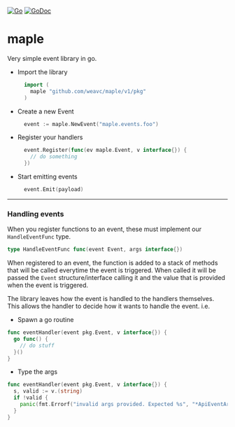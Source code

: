 [![Go](https://github.com/weavc/maple/actions/workflows/go_build_and_test.yml/badge.svg)](https://github.com/weavc/maple/actions/workflows/go_build_and_test.yml)
[![GoDoc](https://img.shields.io/static/v1?label=godoc&message=reference&color=blue)](https://pkg.go.dev/github.com/weavc/maple)


# maple

Very simple event library in go. 
- Import the library
  ```go
    import (
      maple "github.com/weavc/maple/v1/pkg"
    )
  ```
- Create a new Event 
  ```go
    event := maple.NewEvent("maple.events.foo")
  ```
- Register your handlers
  ```go
    event.Register(func(ev maple.Event, v interface{}) {
      // do something
    })
  ```
- Start emitting events
  ```go
    event.Emit(payload)
  ```

-----

### Handling events
When you register functions to an event, these must implement our `HandleEventFunc` type.
```go
type HandleEventFunc func(event Event, args interface{})
```

When registered to an event, the function is added to a stack of methods that will be called everytime the event is triggered. When called it will be passed the `Event` structure/interface calling it and the value that is provided when the event is triggered.

The library leaves how the event is handled to the handlers themselves. This allows the handler to decide how it wants to handle the event. i.e. 
- Spawn a go routine
```go
func eventHandler(event pkg.Event, v interface{}) {
  go func() {
    // do stuff
  }()
}
```
- Type the args
```go
func eventHandler(event pkg.Event, v interface{}) {
  s, valid := v.(string)
  if !valid {
    panic(fmt.Errorf("invalid args provided. Expected %s", "*ApiEventArgs"))
  }
}
```

